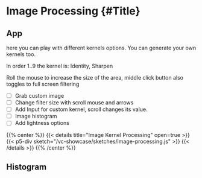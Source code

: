 # Image Processing {#Title}

## App

here you can play with different kernels options. You can generate your own kernels too.

In order 1..9 the kernel is:
Identity, Sharpen

Roll the mouse to increase  the size of the area, middle click button also toggles to full screen filtering

- [ ] Grab custom image
- [ ] Change filter size with scroll mouse and arrows
- [ ] Add Input for custom kernel, scroll changes its value.
- [ ] Image histogram
- [ ] Add lightness options

{{% center %}}
{{< details title="Image Kernel Processing" open=true >}}
{{< p5-div sketch="/vc-showcase/sketches/image-processing.js" >}}
{{< /details >}}
{{% /center %}}

##  Histogram